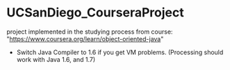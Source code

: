# UCSanDiego_CourseraProject
project implemented in the studying process from course: "https://www.coursera.org/learn/object-oriented-java"

* Switch Java Compiler to 1.6 if you get VM problems. (Processing should work with Java 1.6, and 1.7)
